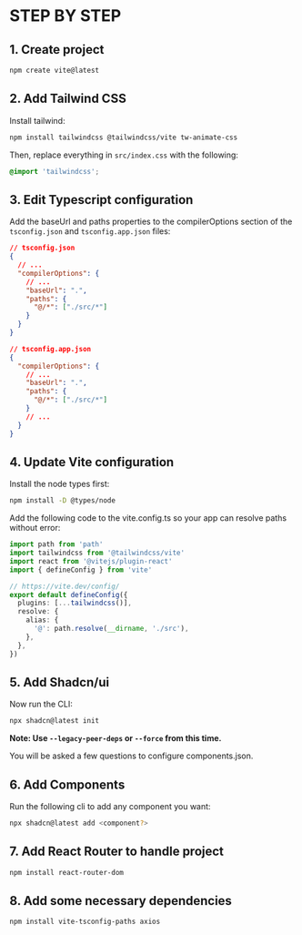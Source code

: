 # STEP BY STEP

## 1. Create project

```bash
npm create vite@latest
```

## 2. Add Tailwind CSS

Install tailwind:

```bash
npm install tailwindcss @tailwindcss/vite tw-animate-css
```

Then, replace everything in `src/index.css` with the following:

```css
@import 'tailwindcss';
```

## 3. Edit Typescript configuration

Add the baseUrl and paths properties to the compilerOptions section of the `tsconfig.json` and `tsconfig.app.json` files:

```json
// tsconfig.json
{
  // ...
  "compilerOptions": {
    // ...
    "baseUrl": ".",
    "paths": {
      "@/*": ["./src/*"]
    }
  }
}
```

```json
// tsconfig.app.json
{
  "compilerOptions": {
    // ...
    "baseUrl": ".",
    "paths": {
      "@/*": ["./src/*"]
    }
    // ...
  }
}
```

## 4. Update Vite configuration

Install the node types first:

```bash
npm install -D @types/node
```

Add the following code to the vite.config.ts so your app can resolve paths without error:

```ts
import path from 'path'
import tailwindcss from '@tailwindcss/vite'
import react from '@vitejs/plugin-react'
import { defineConfig } from 'vite'

// https://vite.dev/config/
export default defineConfig({
  plugins: [...tailwindcss()],
  resolve: {
    alias: {
      '@': path.resolve(__dirname, './src'),
    },
  },
})
```

## 5. Add Shadcn/ui

Now run the CLI:

```bash
npx shadcn@latest init
```

**Note: Use `--legacy-peer-deps` or `--force` from this time.**

You will be asked a few questions to configure components.json.

## 6. Add Components

Run the following cli to add any component you want:

```bash
npx shadcn@latest add <component?>
```

## 7. Add React Router to handle project

```bash
npm install react-router-dom
```

## 8. Add some necessary dependencies

```bash
npm install vite-tsconfig-paths axios
```

